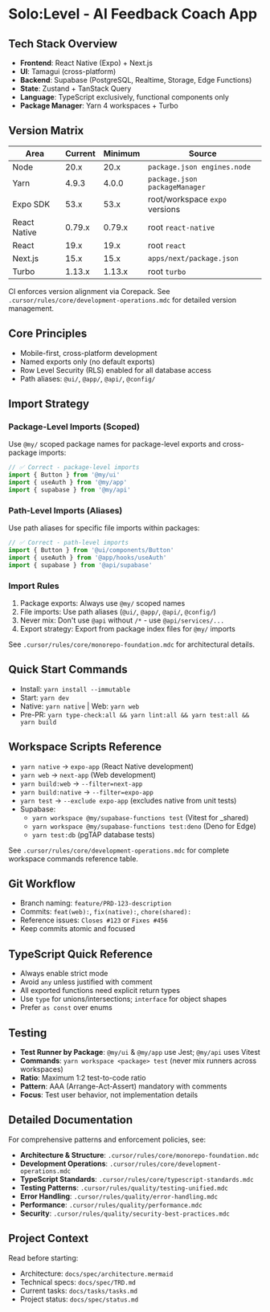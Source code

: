 # Solo:Level - AI Feedback Coach App

## Tech Stack Overview
- **Frontend**: React Native (Expo) + Next.js
- **UI**: Tamagui (cross-platform)
- **Backend**: Supabase (PostgreSQL, Realtime, Storage, Edge Functions)
- **State**: Zustand + TanStack Query
- **Language**: TypeScript exclusively, functional components only
- **Package Manager**: Yarn 4 workspaces + Turbo

## Version Matrix
| Area          | Current        | Minimum | Source |
| ------------- | -------------- | ------- | ------ |
| Node          | 20.x           | 20.x    | `package.json engines.node` |
| Yarn          | 4.9.3          | 4.0.0   | `package.json packageManager` |
| Expo SDK      | 53.x           | 53.x    | root/workspace `expo` versions |
| React Native  | 0.79.x         | 0.79.x  | root `react-native` |
| React         | 19.x           | 19.x    | root `react` |
| Next.js       | 15.x           | 15.x    | `apps/next/package.json` |
| Turbo         | 1.13.x         | 1.13.x  | root `turbo` |

CI enforces version alignment via Corepack. See `.cursor/rules/core/development-operations.mdc` for detailed version management.

## Core Principles
- Mobile-first, cross-platform development
- Named exports only (no default exports)
- Row Level Security (RLS) enabled for all database access
- Path aliases: `@ui/`, `@app/`, `@api/`, `@config/`

## Import Strategy

### Package-Level Imports (Scoped)
Use `@my/` scoped package names for package-level exports and cross-package imports:

```typescript
// ✅ Correct - package-level imports
import { Button } from '@my/ui'
import { useAuth } from '@my/app' 
import { supabase } from '@my/api'
```

### Path-Level Imports (Aliases)
Use path aliases for specific file imports within packages:

```typescript
// ✅ Correct - path-level imports  
import { Button } from '@ui/components/Button'
import { useAuth } from '@app/hooks/useAuth'
import { supabase } from '@api/supabase'
```

### Import Rules
1. Package exports: Always use `@my/` scoped names
2. File imports: Use path aliases (`@ui/`, `@app/`, `@api/`, `@config/`)
3. Never mix: Don't use `@api` without `/*` - use `@api/services/...`
4. Export strategy: Export from package index files for `@my/` imports

See `.cursor/rules/core/monorepo-foundation.mdc` for architectural details.

## Quick Start Commands
- Install: `yarn install --immutable`
- Start: `yarn dev`
- Native: `yarn native` | Web: `yarn web`
- Pre-PR: `yarn type-check:all && yarn lint:all && yarn test:all && yarn build`

## Workspace Scripts Reference
- `yarn native` → `expo-app` (React Native development)
- `yarn web` → `next-app` (Web development)
- `yarn build:web` → `--filter=next-app`
- `yarn build:native` → `--filter=expo-app`
- `yarn test` → `--exclude expo-app` (excludes native from unit tests)
- Supabase:
  - `yarn workspace @my/supabase-functions test` (Vitest for _shared)
  - `yarn workspace @my/supabase-functions test:deno` (Deno for Edge)
  - `yarn test:db` (pgTAP database tests)

See `.cursor/rules/core/development-operations.mdc` for complete workspace commands reference table.

## Git Workflow
- Branch naming: `feature/PRD-123-description`
- Commits: `feat(web):`, `fix(native):`, `chore(shared):`
- Reference issues: `Closes #123` or `Fixes #456`
- Keep commits atomic and focused

## TypeScript Quick Reference
- Always enable strict mode
- Avoid `any` unless justified with comment
- All exported functions need explicit return types
- Use `type` for unions/intersections; `interface` for object shapes
- Prefer `as const` over enums

## Testing
- **Test Runner by Package**: `@my/ui` & `@my/app` use Jest; `@my/api` uses Vitest
- **Commands**: `yarn workspace <package> test` (never mix runners across workspaces)
- **Ratio**: Maximum 1:2 test-to-code ratio
- **Pattern**: AAA (Arrange-Act-Assert) mandatory with comments
- **Focus**: Test user behavior, not implementation details

## Detailed Documentation

For comprehensive patterns and enforcement policies, see:
- **Architecture & Structure**: `.cursor/rules/core/monorepo-foundation.mdc`
- **Development Operations**: `.cursor/rules/core/development-operations.mdc`
- **TypeScript Standards**: `.cursor/rules/core/typescript-standards.mdc`
- **Testing Patterns**: `.cursor/rules/quality/testing-unified.mdc`
- **Error Handling**: `.cursor/rules/quality/error-handling.mdc`
- **Performance**: `.cursor/rules/quality/performance.mdc`
- **Security**: `.cursor/rules/quality/security-best-practices.mdc`

## Project Context
Read before starting:
- Architecture: `docs/spec/architecture.mermaid`
- Technical specs: `docs/spec/TRD.md`
- Current tasks: `docs/tasks/tasks.md`
- Project status: `docs/spec/status.md`